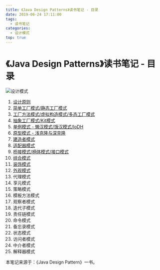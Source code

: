 ```yaml
---
title: 《Java Design Patterns》读书笔记 - 目录
date: 2019-06-24 17:11:00
tags: 
  - 读书笔记
categories:
  - 设计模式
top: true
---
```


# 《Java Design Patterns》读书笔记 - 目录

![设计模式](https://i.loli.net/2019/07/04/5d1dc031039b536890.png)

<!-- More -->

1. [设计原则](../../../../../06/25/读书笔记/《JavaDesignPatterns》/2.面向对象设计原则/)
2. [简单工厂模式/静态工厂模式](../../../../../06/26/读书笔记/《JavaDesignPatterns》/3.简单工厂模式/)
3. [工厂方法模式/虚拟构造模式/多态工厂模式](../../../../../06/26/读书笔记/《JavaDesignPatterns》/4.工厂方法模式/)
4. [抽象工厂模式/Kit模式](../../../../../06/26/读书笔记/《JavaDesignPatterns》/5.抽象工厂模式/)
5. [单例模式 - 懒汉模式/饿汉模式/IoDH](../../../../../06/27/读书笔记/《JavaDesignPatterns》/6.单例模式/)
6. [原型模式 - 浅克隆与深克隆](../../../../../06/27/读书笔记/《JavaDesignPatterns》/7.原型模式/)
7. [建造者模式](../../../../../07/05/读书笔记/《JavaDesignPatterns》/8.建造者模式/)
8. [适配器模式](../../../../../07/06/读书笔记/《JavaDesignPatterns》/9.适配器模式/)
9. [桥接模式/柄体模式/接口模式](../../../../../07/08/读书笔记/《JavaDesignPatterns》/10.桥接模式/)
10. [组合模式](../../../../../07/09/读书笔记/《JavaDesignPatterns》/11.组合模式/)
11. [装饰模式](../../../../../07/11/读书笔记/《JavaDesignPatterns》/12.装饰模式/)
12. [外观模式](../../../../../07/11/读书笔记/《JavaDesignPatterns》/13.外观模式/)
13. 代理模式
14. 享元模式
15. 策略模式
16. 模板方法模式
17. 观察者模式
18. 迭代子模式
19. 责任链模式
20. 命令模式
21. 备忘录模式
22. 状态模式
23. 访问者模式
24. 中介者模式
25. 解释器模式

本笔记来源于：《Java Design Pattern》一书。
